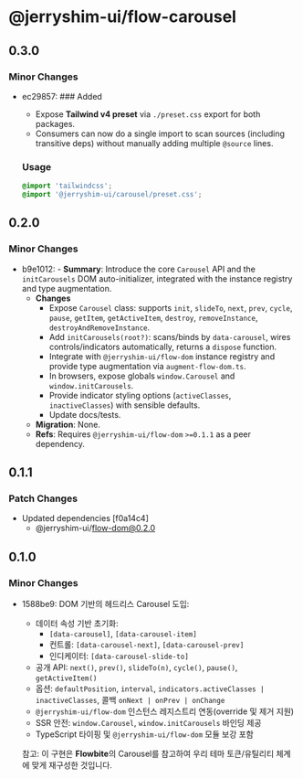 # @jerryshim-ui/flow-carousel

## 0.3.0

### Minor Changes

- ec29857: ### Added
  - Expose **Tailwind v4 preset** via `./preset.css` export for both packages.
  - Consumers can now do a single import to scan sources (including transitive deps) without manually adding multiple `@source` lines.

  ### Usage

  ```css
  @import 'tailwindcss';
  @import '@jerryshim-ui/carousel/preset.css';
  ```

## 0.2.0

### Minor Changes

- b9e1012: - **Summary**: Introduce the core `Carousel` API and the `initCarousels` DOM auto-initializer, integrated with the instance registry and type augmentation.
  - **Changes**
    - Expose `Carousel` class: supports `init`, `slideTo`, `next`, `prev`, `cycle`, `pause`, `getItem`, `getActiveItem`, `destroy`, `removeInstance`, `destroyAndRemoveInstance`.
    - Add `initCarousels(root?)`: scans/binds by `data-carousel`, wires controls/indicators automatically, returns a `dispose` function.
    - Integrate with `@jerryshim-ui/flow-dom` instance registry and provide type augmentation via `augment-flow-dom.ts`.
    - In browsers, expose globals `window.Carousel` and `window.initCarousels`.
    - Provide indicator styling options (`activeClasses`, `inactiveClasses`) with sensible defaults.
    - Update docs/tests.
  - **Migration**: None.
  - **Refs**: Requires `@jerryshim-ui/flow-dom` `>=0.1.1` as a peer dependency.

## 0.1.1

### Patch Changes

- Updated dependencies [f0a14c4]
  - @jerryshim-ui/flow-dom@0.2.0

## 0.1.0

### Minor Changes

- 1588be9: DOM 기반의 헤드리스 Carousel 도입:
  - 데이터 속성 기반 초기화:
    - `[data-carousel]`, `[data-carousel-item]`
    - 컨트롤: `[data-carousel-next]`, `[data-carousel-prev]`
    - 인디케이터: `[data-carousel-slide-to]`
  - 공개 API: `next()`, `prev()`, `slideTo(n)`, `cycle()`, `pause()`, `getActiveItem()`
  - 옵션: `defaultPosition`, `interval`, `indicators.activeClasses | inactiveClasses`,
    콜백 `onNext | onPrev | onChange`
  - `@jerryshim-ui/flow-dom` 인스턴스 레지스트리 연동(override 및 제거 지원)
  - SSR 안전: `window.Carousel`, `window.initCarousels` 바인딩 제공
  - TypeScript 타이핑 및 `@jerryshim-ui/flow-dom` 모듈 보강 포함

  참고: 이 구현은 **Flowbite**의 Carousel를 참고하여 우리 테마 토큰/유틸리티 체계에 맞게 재구성한 것입니다.
